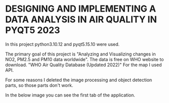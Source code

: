 # DESIGNING AND IMPLEMENTING A DATA ANALYSIS IN AIR QUALITY IN PYQT5 2023
In this project python3.10.12 and pyqt5.15.10 were used.

The primary goal of this project is "Analyzing and Visualizing changes in NO2, PM2.5 and PM10 data worldwide​".
The data is free on WHO website to download. "WHO Air Quality Database (Updated 2022)​"
For the map I used API.

For some reasons I deleted the image processing and object detection parts, so those parts don't work.

In the below image you can see the first tab of the application.
